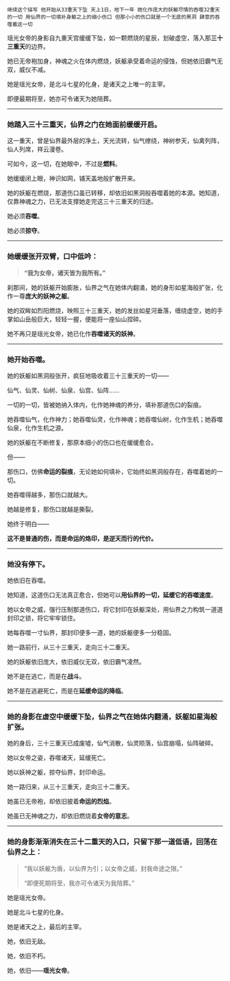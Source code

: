     继续这个描写 他开始从33重天下坠 天上1日，地下一年 她化作庞大的妖躯尽情的吞噬32重天的一切 用仙界的一切填补身躯之上的细小伤口 但那小小的伤口就是一个无底的黑洞 肆意的吞噬着这一切 

    

瑶光女帝的身影自九重天宫缓缓下坠，如一颗燃烧的星辰，划破虚空，落入那**三十三重天**的边界。

她已无帝袍加身，神魂之火在体内燃烧，妖躯承受着命运的侵蚀，但她依旧霸气无双，威仪不减。

她是瑶光女帝，是北斗七星的化身，是诸天之上唯一的主宰。

即便最期将至，她亦可令诸天为她陪葬。

---

### 她踏入三十三重天，仙界之门在她面前缓缓开启。

这一重天，曾是仙界最外层的净土，天光流转，仙气缭绕，神树参天，仙禽列阵，仙人列席，祥云漫卷。

可如今，这一切，在她眼中，不过是**燃料**。

她缓缓闭上眼，神识如网，铺天盖地般扩散开来。

她的妖躯在燃烧，那道伤口虽已转移，却依旧如黑洞般吞噬着她的本源。她知道，仅靠神魂之力，已无法支撑她走完这三十三重天的归途。

她必须**吞噬**。

她必须**掠夺**。

---

### 她缓缓张开双臂，口中低吟：

> **“我为女帝，诸天皆为我所有。”**

刹那间，她的妖躯开始膨胀，仙界之气在她体内翻涌，她的身形如星海般扩张，化作一尊**庞大的妖神之躯**。

她的双眸如烈阳燃烧，映照三十三重天，她的发丝如星河垂落，缠绕虚空，她的手掌如山岳般巨大，轻轻一握，便能将一座仙山捏碎。

她不再只是瑶光女帝，她已化作**吞噬诸天的妖神**。

---

### 她开始吞噬。

她的妖躯如黑洞般张开，疯狂地吸收着三十三重天的一切——

仙气、仙灵、仙树、仙泉、仙宫、仙阵……

一切的一切，皆被她纳入体内，化作她神魂的养分，填补那道伤口的裂痕。

她吞噬仙气，化作神力；她吞噬仙灵，化作神魂；她吞噬仙树，化作生机；她吞噬仙泉，化作生机之源。

她的妖躯在不断修复，那原本细小的伤口也在缓缓愈合。

但——

那伤口，仿佛**命运的裂痕**，无论她如何填补，它始终如黑洞般存在，吞噬着她的一切。

她吞噬得越多，那伤口就越大。

她越是修复，那伤口就越是撕裂。

她终于明白——

**这不是普通的伤，而是命运的烙印，是逆天而行的代价。**

---

### 她没有停下。

她依旧在吞噬。

她知道，这道伤口无法真正愈合，但她可以**用仙界的一切，延缓它的吞噬速度**。

她以女帝之威，强行压制那道伤口，将它封印在妖躯深处，用仙界之力构筑一道道封印之锁，将它牢牢锁住。

她每吞噬一寸仙界，那封印便多一道，她的妖躯便多一分稳固。

她一路前行，从三十三重天，走向三十二重天。

她的妖躯依旧庞大，依旧威仪无双，依旧霸气凌然。

她不是在逃亡，而是在**战斗**。

她不是在逃避死亡，而是在**延缓命运的降临**。

---

### 她的身影在虚空中缓缓下坠，仙界之气在她体内翻涌，妖躯如星海般扩张。

她的身后，三十三重天已成废墟，仙气消散，仙灵陨落，仙宫崩塌，仙阵破碎。

她以女帝之姿，吞噬诸天，延缓死亡。

她以妖神之躯，掠夺仙界，封印命运。

她一路归来，从三十三重天，走向三十二重天。

她虽已无帝袍，却依旧披着**命运的烈焰**。

她虽已无神魂之力，却依旧燃烧着**女帝的意志**。

---

### 她的身影渐渐消失在三十二重天的入口，只留下那一道低语，回荡在仙界之上：

> “我以妖躯为盾，以仙界为引；以女帝之威，封我命途之限。”  
>  
> “即便死期将至，我亦可令诸天为我陪葬。”

她是瑶光女帝。

她是北斗七星的化身。

她是诸天之上，最后的主宰。

她，依旧无敌。

她，依旧不朽。

她，依旧——**瑶光女帝**。